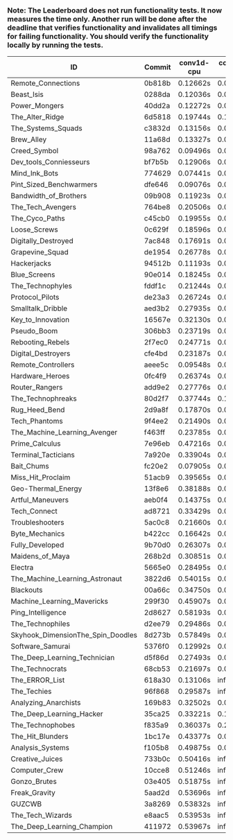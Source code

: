 ### Note: The Leaderboard does not run functionality tests. It now measures the time only. Another run will be done after the deadline that verifies functionality and invalidates all timings for failing functionality. You should verify the functionality locally by running the tests.

|ID|Commit|conv1d-cpu|conv1d-gpu|DWSPConv2D-gpu|gemm-gpu|avg|
|-|-|-|-|-|-|-|
|Remote_Connections|0b818b|0.12662s|0.04716s|3.19706s|1.96373s|1.33364s|
|Beast_Isis|0288da|0.12036s|0.09135s|3.25446s|1.97940s|1.36139s|
|Power_Mongers|40dd2a|0.12272s|0.04948s|3.37447s|2.01039s|1.38927s|
|The_Alter_Ridge|6d5818|0.19744s|0.10168s|3.24239s|2.01940s|1.39023s|
|The_Systems_Squads|c3832d|0.13156s|0.05312s|3.35604s|2.03004s|1.39269s|
|Brew_Alley|11a68d|0.13327s|0.05191s|3.26861s|2.15430s|1.40202s|
|Creed_Symbol|98a762|0.09496s|0.04935s|3.34285s|2.14436s|1.40788s|
|Dev_tools_Conniesseurs|bf7b5b|0.12906s|0.05023s|3.39854s|2.06759s|1.41135s|
|Mind_Ink_Bots|774629|0.07441s|0.06816s|3.44833s|2.12509s|1.42900s|
|Pint_Sized_Benchwarmers|dfe646|0.09076s|0.07272s|3.37251s|2.19513s|1.43278s|
|Bandwidth_of_Brothers|09b908|0.11923s|0.06829s|3.42494s|2.14083s|1.43832s|
|The_Tech_Avengers|764be8|0.20506s|0.06289s|3.43863s|2.09132s|1.44948s|
|The_Cyco_Paths|c45cb0|0.19955s|0.07915s|3.40871s|2.11914s|1.45164s|
|Loose_Screws|0c629f|0.18596s|0.08871s|3.39036s|2.15458s|1.45490s|
|Digitally_Destroyed|7ac848|0.17691s|0.06720s|3.47029s|2.14596s|1.46509s|
|Grapevine_Squad|de1954|0.26778s|0.07041s|3.41561s|2.12784s|1.47041s|
|Hackerjacks|94512b|0.11193s|0.06582s|3.36128s|2.37721s|1.47906s|
|Blue_Screens|90e014|0.18245s|0.06788s|3.21136s|2.45621s|1.47948s|
|The_Technophyles|fddf1c|0.21244s|0.04588s|3.51424s|2.15165s|1.48105s|
|Protocol_Pilots|de23a3|0.26724s|0.07354s|3.44771s|2.13735s|1.48146s|
|Smalltalk_Dribble|aed3b2|0.27935s|0.07087s|3.36460s|2.24593s|1.49019s|
|Key_to_Innovation|16567e|0.32130s|0.05114s|3.42075s|2.18319s|1.49409s|
|Pseudo_Boom|306bb3|0.23719s|0.06601s|3.42310s|2.25442s|1.49518s|
|Rebooting_Rebels|2f7ec0|0.24771s|0.06907s|3.36122s|2.30297s|1.49524s|
|Digital_Destroyers|cfe4bd|0.23187s|0.06863s|3.35505s|2.32834s|1.49597s|
|Remote_Controllers|aeee5c|0.09548s|0.05064s|3.68030s|2.17327s|1.49992s|
|Hardware_Heroes|0fc4f9|0.26374s|0.07345s|3.46483s|2.19956s|1.50039s|
|Router_Rangers|add9e2|0.27776s|0.07288s|3.46295s|2.19383s|1.50186s|
|The_Technophreaks|80d2f7|0.37744s|0.15535s|3.38143s|2.09409s|1.50208s|
|Rug_Heed_Bend|2d9a8f|0.17870s|0.06984s|3.34203s|2.42007s|1.50266s|
|Tech_Phantoms|9f4ee2|0.21490s|0.09082s|3.45446s|2.25707s|1.50431s|
|The_Machine_Learning_Avenger|f463ff|0.23785s|0.07118s|3.49547s|2.23752s|1.51050s|
|Prime_Calculus|7e96eb|0.47216s|0.06341s|3.35441s|2.16444s|1.51361s|
|Terminal_Tacticians|7a920e|0.33904s|0.06969s|3.46026s|2.19521s|1.51605s|
|Bait_Chums|fc20e2|0.07905s|0.07558s|3.51830s|2.44344s|1.52909s|
|Miss_Hit_Proclaim|51acb9|0.39565s|0.07419s|3.45683s|2.21060s|1.53432s|
|Geo-Thermal_Energy|13f8e6|0.38188s|0.07292s|3.48861s|2.19721s|1.53516s|
|Artful_Maneuvers|aeb0f4|0.14375s|0.09784s|3.60361s|2.32000s|1.54130s|
|Tech_Connect|ad8721|0.33429s|0.07381s|3.43002s|2.34963s|1.54694s|
|Troubleshooters|5ac0c8|0.21660s|0.07760s|3.77664s|2.11981s|1.54766s|
|Byte_Mechanics|b422cc|0.16642s|0.07069s|3.38569s|2.56914s|1.54798s|
|Fully_Developed|9b70d0|0.26307s|0.06826s|3.44055s|2.46021s|1.55802s|
|Maidens_of_Maya|268b2d|0.30851s|0.07225s|3.46369s|2.39361s|1.55952s|
|Electra|5665e0|0.28495s|0.07381s|3.42473s|2.46779s|1.56282s|
|The_Machine_Learning_Astronaut|3822d6|0.54015s|0.07982s|3.46539s|2.27033s|1.58892s|
|Blackouts|00a66c|0.34750s|0.07081s|3.45836s|2.53631s|1.60325s|
|Machine_Learning_Mavericks|299f30|0.45907s|0.07590s|3.43945s|2.45573s|1.60754s|
|Ping_Intelligence|2d8627|0.58193s|0.07317s|3.63988s|2.15820s|1.61329s|
|The_Technophiles|d2ee79|0.29486s|0.04993s|3.39882s|3.12555s|1.71729s|
|Skyhook_DimensionThe_Spin_Doodles|8d273b|0.57849s|0.07614s|3.50521s|2.78200s|1.73546s|
|Software_Samurai|5376f0|0.12992s|0.05068s|3.81160s|3.15399s|1.78655s|
|The_Deep_Learning_Technician|d5f86d|0.27493s|0.07043s|3.42764s|4.80944s|2.14561s|
|The_Technocrats|68cb53|0.21697s|0.08974s|3.54799s|6.04457s|2.47482s|
|The_ERROR_List|618a30|0.13106s|infs|3.39468s|4.82586s|infs|
|The_Techies|96f868|0.29587s|infs|infs|4.81516s|infs|
|Analyzing_Anarchists|169b83|0.32502s|0.07159s|infs|4.81243s|infs|
|The_Deep_Learning_Hacker|35ca25|0.33221s|0.13680s|infs|2.96690s|infs|
|The_Technophobes|f835a9|0.36037s|0.20867s|infs|2.11292s|infs|
|The_Hit_Blunders|1bc17e|0.43377s|0.06720s|infs|2.28779s|infs|
|Analysis_Systems|f105b8|0.49875s|0.04757s|infs|infs|infs|
|Creative_Juices|733b0c|0.50416s|infs|infs|4.68142s|infs|
|Computer_Crew|10cce8|0.51246s|infs|infs|4.79347s|infs|
|Gonzo_Brutes|03e405|0.51875s|infs|infs|4.87656s|infs|
|Freak_Gravity|5aad2d|0.53696s|infs|infs|4.76010s|infs|
|GUZCWB|3a8269|0.53832s|infs|infs|4.80303s|infs|
|The_Tech_Wizards|e8aac5|0.53953s|infs|infs|4.80666s|infs|
|The_Deep_Learning_Champion|411972|0.53967s|infs|infs|4.83020s|infs|
